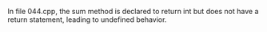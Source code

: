 In file 044.cpp, the sum method is declared to return int but does not have a return statement, leading to undefined behavior.